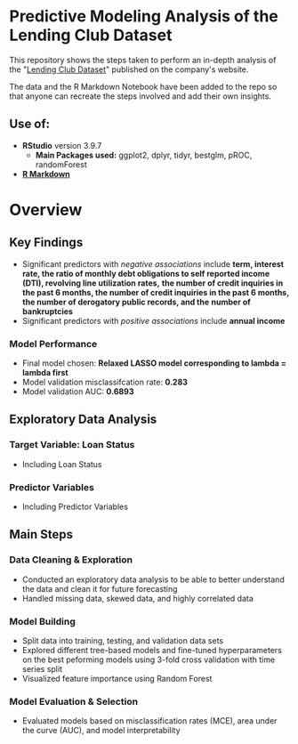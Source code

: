 # Predictive Modeling Analysis of the Lending Club Dataset

This repository shows the steps taken to perform an in-depth analysis of the "[Lending Club Dataset](https://www.lendingclub.com/)" published on the company's website.  

The data and the R Markdown Notebook have been added to the repo so that anyone can recreate the steps involved and add their own insights. 

## Use of:
* **RStudio** version 3.9.7
    * **Main Packages used:** ggplot2, dplyr, tidyr, bestglm, pROC, randomForest
* [**R Markdown**](https://rmarkdown.rstudio.com/)

# Overview
## Key Findings
* Significant predictors with *negative associations* include **term, interest rate, the ratio of monthly debt obligations to self reported income (DTI), revolving line utilization rates,** 
**the number of credit inquiries in the past 6 months, the number of credit inquiries in the past 6 months, the number of derogatory public records, and the**
**number of bankruptcies**
* Significant predictors with *positive associations* include **annual income**

### Model Performance
* Final model chosen: **Relaxed LASSO model corresponding to lambda = lambda first** 
* Model validation misclassifcation rate: **0.283**
* Model validation AUC: **0.6893**

## Exploratory Data Analysis
### Target Variable: Loan Status
* Including Loan Status

### Predictor Variables
* Including Predictor Variables


## Main Steps
### Data Cleaning & Exploration
* Conducted an exploratory data analysis to be able to better understand the data and clean it for future forecasting 
* Handled missing data, skewed data, and highly correlated data

### Model Building
* Split data into training, testing, and validation data sets
* Explored different tree-based models and fine-tuned hyperparameters on the best peforming models using 3-fold cross validation with time series split
* Visualized feature importance using Random Forest

### Model Evaluation & Selection
* Evaluated models based on misclassification rates (MCE), area under the curve (AUC), and model interpretability 